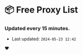 # :package: Free Proxy List
### Updated every 15 minutes.

- Last updated: `2024-05-23 12:42`

:heart:
